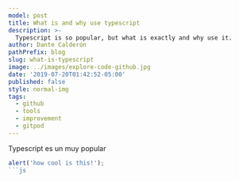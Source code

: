 ```yaml
---
model: post
title: What is and why use typescript
description: >-
  Typescript is so popular, but what is exactly and why use it.
author: Dante Calderón
pathPrefix: blog
slug: what-is-typescript
image: ../images/explore-code-github.jpg
date: '2019-07-20T01:42:52-05:00'
published: false
style: normal-img
tags:
  - github
  - tools
  - improvement
  - gitpod
---
```


Typescript es un muy popular

<!-- `gist:dantehemerson/0c74084bec43cc5eea5eef74b30462ef` -->

```js:title=src/app/example-file.js
alert('how cool is this!');
```js
